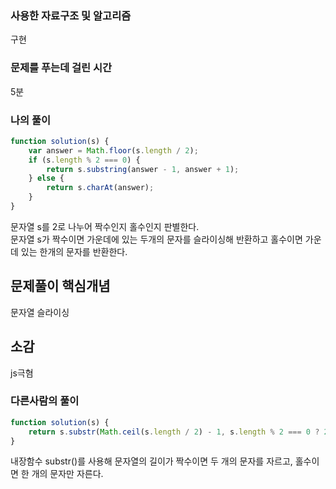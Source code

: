 ### 사용한 자료구조 및 알고리즘
구현 

### 문제를 푸는데 걸린 시간
5분

### 나의 풀이

```Javascript
function solution(s) {
    var answer = Math.floor(s.length / 2); 
    if (s.length % 2 === 0) { 
        return s.substring(answer - 1, answer + 1); 
    } else { 
        return s.charAt(answer); 
    }
}
```
문자열 s를 2로 나누어 짝수인지 홀수인지 판별한다.<br>
문자열 s가 짝수이면 가운데에 있는 두개의 문자를 슬라이싱해 반환하고  홀수이면 가운데 있는 한개의 문자를 반환한다.

## 문제풀이 핵심개념
문자열 슬라이싱

## 소감
js극혐

### 다른사람의 풀이

```Javascript
function solution(s) {
    return s.substr(Math.ceil(s.length / 2) - 1, s.length % 2 === 0 ? 2 : 1);
}

```
내장함수 substr()를 사용해 문자열의 길이가 짝수이면 두 개의 문자를 자르고, 홀수이면 한 개의 문자만 자른다.

